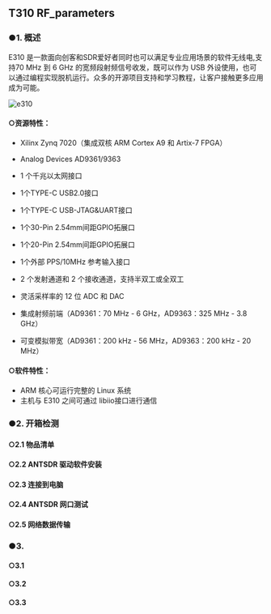 ## T310 RF_parameters

### ●1. 概述

E310 是一款面向创客和SDR爱好者同时也可以满足专业应用场景的软件无线电,支持70 MHz 到 6 GHz 的宽频段射频信号收发，既可以作为 USB 外设使用，也可以通过编程实现脱机运行。众多的开源项目支持和学习教程，让客户接触更多应用成为可能。

![e310](./ANTSDR_E310_Reference_Manual.assets/e310.jpg)

  #### ○资源特性：

- Xilinx Zynq 7020（集成双核 ARM Cortex A9 和 Artix-7 FPGA）

- Analog Devices AD9361/9363 

- 1 个千兆以太网接口

- 1个TYPE-C USB2.0接口

- 1个TYPE-C USB-JTAG&UART接口

- 1个30-Pin 2.54mm间距GPIO拓展口

- 1个20-Pin 2.54mm间距GPIO拓展口

- 1个外部 PPS/10MHz 参考输入接口

- 2 个发射通道和 2 个接收通道，支持半双工或全双工

- 灵活采样率的 12 位 ADC 和 DAC

- 集成射频前端（AD9361：70 MHz - 6 GHz，AD9363：325 MHz - 3.8 GHz）

- 可变模拟带宽（AD9361：200 kHz - 56 MHz，AD9363：200 kHz - 20 MHz）

#### ○软件特性：

- ARM 核心可运行完整的 Linux 系统
- 主机与 E310 之间可通过 libiio接口进行通信

### ●2. 开箱检测

#### ○2.1 物品清单

#### ○2.2 ANTSDR 驱动软件安装

#### ○2.3 连接到电脑

#### ○2.4 ANTSDR 网口测试

#### ○2.5 网络数据传输

### ●3. 
#### ○3.1 

#### ○3.2 

#### ○3.3 
